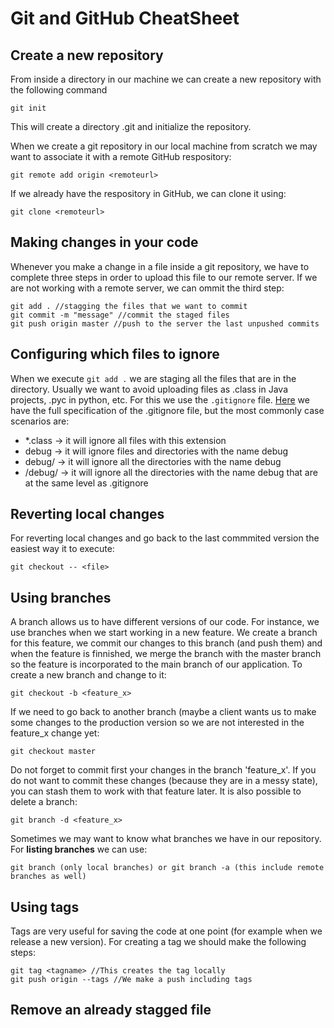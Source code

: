 # Git and GitHub CheatSheet
## Create a new repository
From inside a directory in our machine we can create a new repository with the following command
```
git init
```
This will create a directory .git and initialize the repository.

When we create a git repository in our local machine from scratch we may want to associate it with a remote GitHub respository:
```git
git remote add origin <remoteurl>
```

If we already have the respository in GitHub, we can clone it using:
```
git clone <remoteurl>
```
## Making changes in your code
Whenever you make a change in a file inside a git repository, we have to complete three steps in order to upload this file to our remote server. If we are not working with a remote server, we can ommit the third step:
```git
git add . //stagging the files that we want to commit
git commit -m "message" //commit the staged files
git push origin master //push to the server the last unpushed commits
```
## Configuring which files to ignore
When we execute `git add .` we are staging all the files that are in the directory. Usually we want to avoid uploading files as .class in Java projects, .pyc in python, etc. For this we use the `.gitignore` file. [Here](https://git-scm.com/docs/gitignore) we have the full specification of the .gitignore file, but the most commonly case scenarios are:
* *.class -> it will ignore all files with this extension
* debug -> it will ignore files and directories with the name debug
* debug/ -> it will ignore all the directories with the name debug
* /debug/ -> it will ignore all the directories with the name debug that are at the same level as .gitignore

## Reverting local changes
For reverting local changes and go back to the last commmited version the easiest way it to execute:
```git
git checkout -- <file>
```

## Using branches
A branch allows us to have different versions of our code. For instance, we use branches when we start working in a new feature. We create a branch for this feature, we commit our changes to this branch (and push them) and when the feature is finnished, we merge the branch with the master branch so the feature is incorporated to the main branch of our application. To create a new branch and change to it:
```git
git checkout -b <feature_x>
```
If we need to go back to another branch (maybe a client wants us to make some changes to the production version so we are not interested in the feature_x change yet:
```
git checkout master
```
Do not forget to commit first your changes in the branch 'feature_x'. If you do not want to commit these changes (because they are in a messy state), you can stash them to work with that feature later.
It is also possible to delete a branch:
```git
git branch -d <feature_x>
```
Sometimes we may want to know what branches we have in our repository. For **listing branches** we can use: 
```git
git branch (only local branches) or git branch -a (this include remote branches as well)
```

## Using tags
Tags are very useful for saving the code at one point (for example when we release a new version). For creating a tag we should make the following steps:
```git
git tag <tagname> //This creates the tag locally
git push origin --tags //We make a push including tags
```

## Remove an already stagged file

